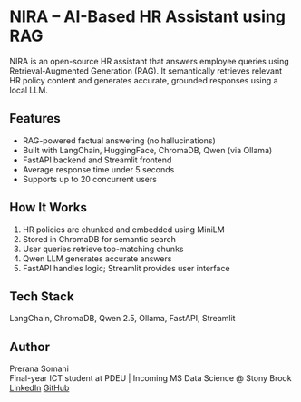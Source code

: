# NIRA – AI-Based HR Assistant using RAG

NIRA is an open-source HR assistant that answers employee queries using Retrieval-Augmented Generation (RAG). It semantically retrieves relevant HR policy content and generates accurate, grounded responses using a local LLM.

## Features

- RAG-powered factual answering (no hallucinations)  
- Built with LangChain, HuggingFace, ChromaDB, Qwen (via Ollama)  
- FastAPI backend and Streamlit frontend  
- Average response time under 5 seconds  
- Supports up to 20 concurrent users  

## How It Works

1. HR policies are chunked and embedded using MiniLM  
2. Stored in ChromaDB for semantic search  
3. User queries retrieve top-matching chunks  
4. Qwen LLM generates accurate answers  
5. FastAPI handles logic; Streamlit provides user interface  

## Tech Stack

LangChain, ChromaDB, Qwen 2.5, Ollama, FastAPI, Streamlit

## Author

Prerana Somani  
Final-year ICT student at PDEU | Incoming MS Data Science @ Stony Brook  
[LinkedIn](https://www.linkedin.com/in/prerana-somani-672241256/) 
[GitHub](https://github.com/PreranaSomani)

